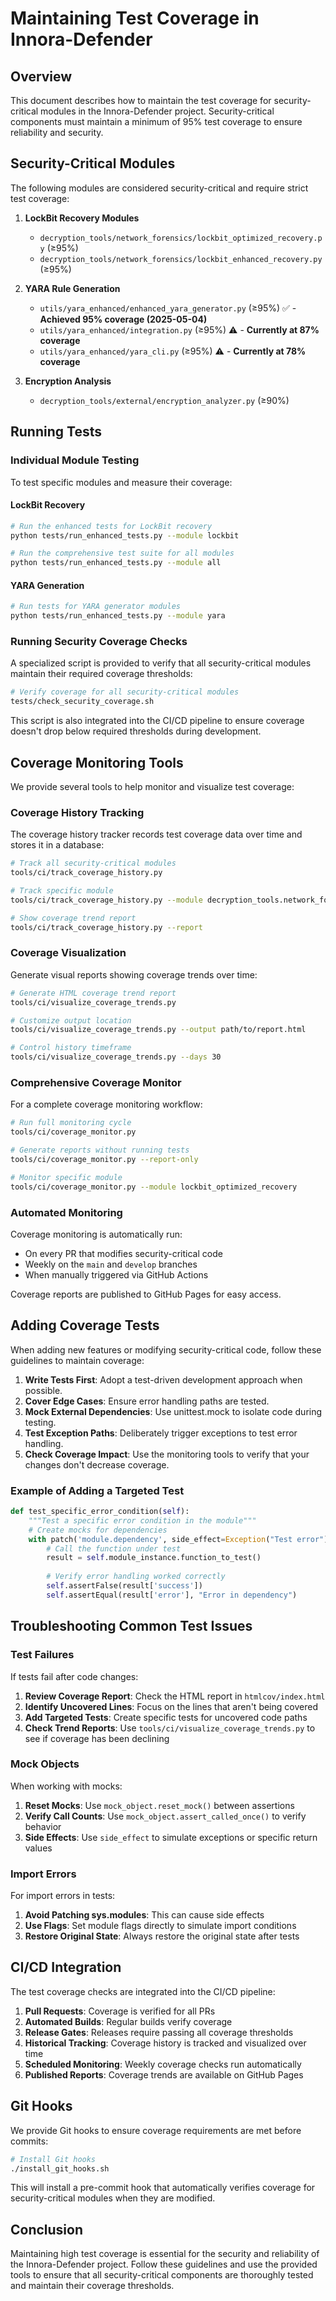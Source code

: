 # Maintaining Test Coverage in Innora-Defender

## Overview

This document describes how to maintain the test coverage for security-critical modules in the Innora-Defender project. Security-critical components must maintain a minimum of 95% test coverage to ensure reliability and security.

## Security-Critical Modules

The following modules are considered security-critical and require strict test coverage:

1. **LockBit Recovery Modules**
   - `decryption_tools/network_forensics/lockbit_optimized_recovery.py` (≥95%)
   - `decryption_tools/network_forensics/lockbit_enhanced_recovery.py` (≥95%)

2. **YARA Rule Generation**
   - `utils/yara_enhanced/enhanced_yara_generator.py` (≥95%) ✅ - **Achieved 95% coverage (2025-05-04)**
   - `utils/yara_enhanced/integration.py` (≥95%) ⚠️ - **Currently at 87% coverage**
   - `utils/yara_enhanced/yara_cli.py` (≥95%) ⚠️ - **Currently at 78% coverage**

3. **Encryption Analysis**
   - `decryption_tools/external/encryption_analyzer.py` (≥90%)

## Running Tests

### Individual Module Testing

To test specific modules and measure their coverage:

#### LockBit Recovery

```bash
# Run the enhanced tests for LockBit recovery
python tests/run_enhanced_tests.py --module lockbit

# Run the comprehensive test suite for all modules
python tests/run_enhanced_tests.py --module all
```

#### YARA Generation

```bash
# Run tests for YARA generator modules
python tests/run_enhanced_tests.py --module yara
```

### Running Security Coverage Checks

A specialized script is provided to verify that all security-critical modules maintain their required coverage thresholds:

```bash
# Verify coverage for all security-critical modules
tests/check_security_coverage.sh
```

This script is also integrated into the CI/CD pipeline to ensure coverage doesn't drop below required thresholds during development.

## Coverage Monitoring Tools

We provide several tools to help monitor and visualize test coverage:

### Coverage History Tracking

The coverage history tracker records test coverage data over time and stores it in a database:

```bash
# Track all security-critical modules
tools/ci/track_coverage_history.py

# Track specific module
tools/ci/track_coverage_history.py --module decryption_tools.network_forensics.lockbit_optimized_recovery

# Show coverage trend report
tools/ci/track_coverage_history.py --report
```

### Coverage Visualization

Generate visual reports showing coverage trends over time:

```bash
# Generate HTML coverage trend report
tools/ci/visualize_coverage_trends.py

# Customize output location
tools/ci/visualize_coverage_trends.py --output path/to/report.html

# Control history timeframe
tools/ci/visualize_coverage_trends.py --days 30
```

### Comprehensive Coverage Monitor

For a complete coverage monitoring workflow:

```bash
# Run full monitoring cycle
tools/ci/coverage_monitor.py

# Generate reports without running tests
tools/ci/coverage_monitor.py --report-only

# Monitor specific module
tools/ci/coverage_monitor.py --module lockbit_optimized_recovery
```

### Automated Monitoring

Coverage monitoring is automatically run:
- On every PR that modifies security-critical code
- Weekly on the `main` and `develop` branches
- When manually triggered via GitHub Actions

Coverage reports are published to GitHub Pages for easy access.

## Adding Coverage Tests

When adding new features or modifying security-critical code, follow these guidelines to maintain coverage:

1. **Write Tests First**: Adopt a test-driven development approach when possible.
2. **Cover Edge Cases**: Ensure error handling paths are tested.
3. **Mock External Dependencies**: Use unittest.mock to isolate code during testing.
4. **Test Exception Paths**: Deliberately trigger exceptions to test error handling.
5. **Check Coverage Impact**: Use the monitoring tools to verify that your changes don't decrease coverage.

### Example of Adding a Targeted Test

```python
def test_specific_error_condition(self):
    """Test a specific error condition in the module"""
    # Create mocks for dependencies
    with patch('module.dependency', side_effect=Exception("Test error")):
        # Call the function under test
        result = self.module_instance.function_to_test()
        
        # Verify error handling worked correctly
        self.assertFalse(result['success'])
        self.assertEqual(result['error'], "Error in dependency")
```

## Troubleshooting Common Test Issues

### Test Failures

If tests fail after code changes:

1. **Review Coverage Report**: Check the HTML report in `htmlcov/index.html`
2. **Identify Uncovered Lines**: Focus on the lines that aren't being covered
3. **Add Targeted Tests**: Create specific tests for uncovered code paths
4. **Check Trend Reports**: Use `tools/ci/visualize_coverage_trends.py` to see if coverage has been declining

### Mock Objects

When working with mocks:

1. **Reset Mocks**: Use `mock_object.reset_mock()` between assertions
2. **Verify Call Counts**: Use `mock_object.assert_called_once()` to verify behavior
3. **Side Effects**: Use `side_effect` to simulate exceptions or specific return values

### Import Errors

For import errors in tests:

1. **Avoid Patching sys.modules**: This can cause side effects
2. **Use Flags**: Set module flags directly to simulate import conditions
3. **Restore Original State**: Always restore the original state after tests

## CI/CD Integration

The test coverage checks are integrated into the CI/CD pipeline:

1. **Pull Requests**: Coverage is verified for all PRs
2. **Automated Builds**: Regular builds verify coverage
3. **Release Gates**: Releases require passing all coverage thresholds
4. **Historical Tracking**: Coverage history is tracked and visualized over time
5. **Scheduled Monitoring**: Weekly coverage checks run automatically
6. **Published Reports**: Coverage trends are available on GitHub Pages

## Git Hooks

We provide Git hooks to ensure coverage requirements are met before commits:

```bash
# Install Git hooks
./install_git_hooks.sh
```

This will install a pre-commit hook that automatically verifies coverage for security-critical modules when they are modified.

## Conclusion

Maintaining high test coverage is essential for the security and reliability of the Innora-Defender project. Follow these guidelines and use the provided tools to ensure that all security-critical components are thoroughly tested and maintain their coverage thresholds.